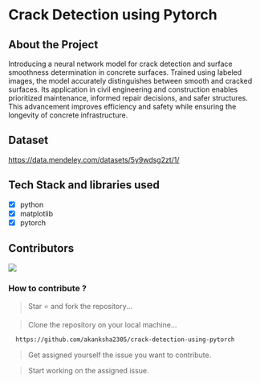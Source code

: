 # Crack Detection using Pytorch 

## About the Project

Introducing a neural network model for crack detection and surface smoothness determination in concrete surfaces. Trained using labeled images, the model accurately distinguishes between smooth and cracked surfaces. Its application in civil engineering and construction enables prioritized maintenance, informed repair decisions, and safer structures. This advancement improves efficiency and safety while ensuring the longevity of concrete infrastructure.

## Dataset
https://data.mendeley.com/datasets/5y9wdsg2zt/1/

## Tech Stack and libraries used
- [x] python
- [x] matplotlib
- [x] pytorch

## Contributors
<img src = "https://contrib.rocks/image?repo=akanksha2305/crack-detection-using-pytorch">

### How to contribute ?

> Star ⭐ and fork the repository... <br>

> Clone the repository on your local machine... <br>
```bash
  https://github.com/akanksha2305/crack-detection-using-pytorch
```

> Get assigned yourself the issue you want to contribute.<br>

> Start working on the assigned issue.
